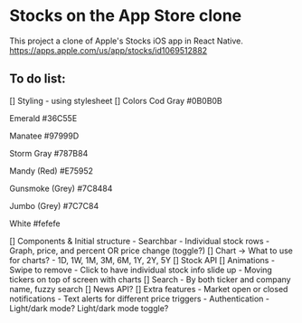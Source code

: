 # Stocks on the App Store clone
This project a clone of Apple's Stocks iOS app in React Native.
https://apps.apple.com/us/app/stocks/id1069512882

## To do list:
[] Styling - using stylesheet
[] Colors
Cod Gray
#0B0B0B

Emerald
#36C55E

Manatee
#97999D

Storm Gray
#787B84

Mandy (Red)
#E75952

Gunsmoke (Grey)
#7C8484

Jumbo (Grey)
#7C7C84

White
#fefefe	

[] Components & Initial structure
    - Searchbar
    - Individual stock rows
        - Graph, price, and percent OR price change (toggle?)
[] Chart -> What to use for charts?
    - 1D, 1W, 1M, 3M, 6M, 1Y, 2Y, 5Y
[] Stock API
[] Animations
    - Swipe to remove
    - Click to have individual stock info slide up
    - Moving tickers on top of screen with charts
[] Search - By both ticker and company name, fuzzy search
[] News API? 
[] Extra features
    - Market open or closed notifications
    - Text alerts for different price triggers
    - Authentication
    - Light/dark mode? Light/dark mode toggle?
